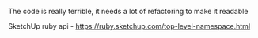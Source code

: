 The code is really terrible, it needs a lot of refactoring to make it readable

SketchUp ruby api - https://ruby.sketchup.com/top-level-namespace.html
